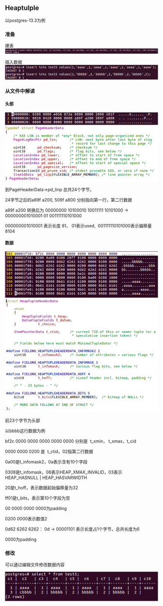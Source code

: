 ## Heaptulple
以postgres-13.3为例

### 准备

建表
![image.png](https://github.com/hanguanmiao/study/blob/main/postgres/storage_structure_of_heaptuple/postgres-13.3/pictures/761dd704_10017097.png)

插入数据
![image.png](https://github.com/hanguanmiao/study/blob/main/postgres/storage_structure_of_heaptuple/postgres-13.3/pictures/9b5e815a_10017097.png)

### 从文件中解读

#### 头部
![image.png](https://github.com/hanguanmiao/study/blob/main/postgres/storage_structure_of_heaptuple/postgres-13.3/pictures/538a34f3_10017097.png)
![image.png](https://github.com/hanguanmiao/study/blob/main/postgres/storage_structure_of_heaptuple/postgres-13.3/pictures/b81d961f_10017097.png)

到PageHeaderData->pd_linp 总共24个字节，

24字节之后的a89f a200, 509f a800 分别指向第一行，第二行数据

a89f a200 转换后为  00000000 10100010 10011111 10101000  -> 000000001010001 01 001111110101000

000000001010001 表示长度 81， 01表示used,  001111110101000表示偏移量8104

#### 数据
![image.png](https://github.com/hanguanmiao/study/blob/main/postgres/storage_structure_of_heaptuple/postgres-13.3/pictures/26dd9ecc_10017097.png)
![image.png](https://github.com/hanguanmiao/study/blob/main/postgres/storage_structure_of_heaptuple/postgres-13.3/pictures/1c601743_10017097.png)

前23个字节为头部

以bbbb这行数据为例

bf2c 0000 0000 0000 0000 0000 分别是  t_xmin， t_xmax，t_cid

0000 0000 0200 是  t_ctid，02指第二行数据

0a00是t_infomask2，0a表示含有10个字段

0308是t_infomask，08表示HEAP_XMAX_INVALID，03表示 HEAP_HASNULL | HEAP_HASVARWIDTH

20是t_hoff，表示数据起始偏移量为32

ff01是t_bits，表示第10个字段为空

00 0000 0000 0000为padding

0200 0000表示数值2

0d62 6262 6262： 0d -> 00001101 表示长度占1个字节，总共长度为6

0000为padding

### 修改

可以通过编辑文件修改数据内容

![image.png](https://github.com/hanguanmiao/study/blob/main/postgres/storage_structure_of_heaptuple/postgres-13.3/pictures/357cbe2d_10017097.png)
